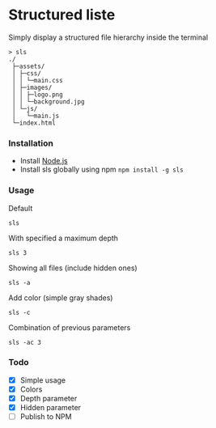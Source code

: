 # Structured liste

Simply display a structured file hierarchy inside the terminal

```
> sls
./
 ├─assets/
 │ ├─css/
 │ │ └─main.css
 │ ├─images/
 │ │ ├─logo.png
 │ │ └─background.jpg
 │ └─js/
 │   └─main.js
 └─index.html
```

### Installation

- Install [Node.js](https://nodejs.org/en/)
- Install sls globally using npm `npm install -g sls`

### Usage

Default 

```
sls
```

With specified a maximum depth

```
sls 3
```

Showing all files (include hidden ones)

```
sls -a
```

Add color (simple gray shades)

```
sls -c
```

Combination of previous parameters

```
sls -ac 3
```

### Todo

- [x] Simple usage
- [x] Colors
- [x] Depth parameter
- [x] Hidden parameter
- [ ] Publish to NPM
